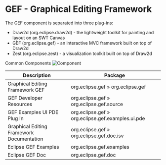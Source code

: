 # GEF - Graphical Editing Framework 
The GEF component is separated into three plug-ins:
- Draw2d (org.eclipse.draw2d) - the lightweight toolkit for painting and layout on an SWT Canvas
- GEF (org.eclipse.gef) - an interactive MVC framework built on top of Draw2d
- Zest (org.eclipse.zest) - a visualization toolkit built on top of Draw2d

Common Components
![Component](https://help.eclipse.org/latest/topic/org.eclipse.gef.common.doc/reference/wiki/images/common/components.common.jpeg)


| Description | Package |
|-------------|---------|
| Graphical Editing Framework GEF | org.eclipse.gef » org.eclipse.gef
| GEF Developer Resources | org.eclipse.gef » org.eclipse.gef.source |
| GEF Examples UI PDE Plug In  | org.eclipse.gef » org.eclipse.gef.examples.ui.pde |
| Graphical Editing Framework Documentation | org.eclipse.gef » org.eclipse.gef.doc.isv |
| Eclipse GEF Examples | org.eclipse.gef.examples |
| Eclipse GEF Doc | org.eclipse.gef.doc|


